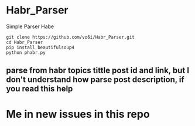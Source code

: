# Habr_Parser
Simple Parser Habe

```
git clone https://github.com/vo6i/Habr_Parser.git
cd Habr_Parser
pip install beautifulsoup4
python phabr.py 
```
## parse from habr topics tittle post id and link, but I don't understand how parse post description, if you read this help

# Me in new issues in this repo
